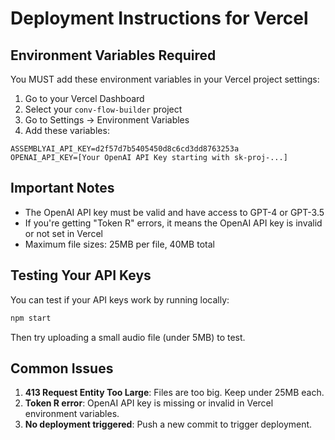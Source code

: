 # Deployment Instructions for Vercel

## Environment Variables Required

You MUST add these environment variables in your Vercel project settings:

1. Go to your Vercel Dashboard
2. Select your `conv-flow-builder` project
3. Go to Settings → Environment Variables
4. Add these variables:

```
ASSEMBLYAI_API_KEY=d2f57d7b5405450d8c6cd3dd8763253a
OPENAI_API_KEY=[Your OpenAI API Key starting with sk-proj-...]
```

## Important Notes

- The OpenAI API key must be valid and have access to GPT-4 or GPT-3.5
- If you're getting "Token R" errors, it means the OpenAI API key is invalid or not set in Vercel
- Maximum file sizes: 25MB per file, 40MB total

## Testing Your API Keys

You can test if your API keys work by running locally:
```bash
npm start
```

Then try uploading a small audio file (under 5MB) to test.

## Common Issues

1. **413 Request Entity Too Large**: Files are too big. Keep under 25MB each.
2. **Token R error**: OpenAI API key is missing or invalid in Vercel environment variables.
3. **No deployment triggered**: Push a new commit to trigger deployment.